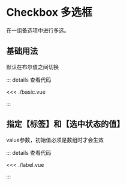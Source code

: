 <script setup lang="ts">
import Basic from './basic.vue'
import Label from './label.vue'

</script>

# Checkbox 多选框

在一组备选项中进行多选。

## 基础用法

默认在布尔值之间切换

<Basic />


::: details 查看代码

<<< ./basic.vue

:::

## 指定【标签】和【选中状态的值】

value参数，初始值必须是数组时才会生效

<Label />


::: details 查看代码

<<< ./label.vue

:::
